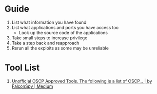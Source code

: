 
# Guide

1. List what information you have found
2. List what applications and ports you have access too
	* Look up the source code of the applications
3. Take small steps to increase privilege
4. Take a step back and reapproach
5. Rerun all the exploits as some may be unreliable 


# Tool List

1. [Unofficial OSCP Approved Tools. The following is a list of OSCP… | by FalconSpy | Medium](https://falconspy.medium.com/unofficial-oscp-approved-tools-b2b4e889e707)